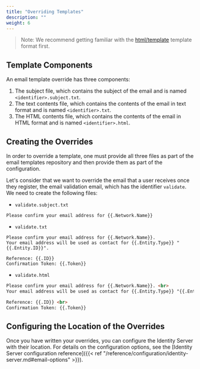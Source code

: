 ```yaml
---
title: "Overriding Templates"
description: ""
weight: 6
---
```


> Note: We recommend getting familiar with the [html/template](https://golang.org/pkg/html/template/) template format first.

## Template Components

An email template override has three components:

1. The subject file, which contains the subject of the email and is named `<identifier>.subject.txt`. 
2. The text contents file, which contains the contents of the email in text format and is named `<identifier>.txt`.
3. The HTML contents file, which contains the contents of the email in HTML format and is named `<identifier>.html`.


## Creating the Overrides

In order to override a template, one must provide all three files as part of the email templates repository and then provide them as part of the configuration.

Let's consider that we want to override the email that a user receives once they register, the email validation email, which has the identifier `validate`. We need to create the following files:


- `validate.subject.txt`
```text
Please confirm your email address for {{.Network.Name}}
```
- `validate.txt`
```text
Please confirm your email address for {{.Network.Name}}.
Your email address will be used as contact for {{.Entity.Type}} "{{.Entity.ID}}". 

Reference: {{.ID}}
Confirmation Token: {{.Token}}
```
- `validate.html`
```html
Please confirm your email address for {{.Network.Name}}. <br> 
Your email address will be used as contact for {{.Entity.Type}} "{{.Entity.ID}}". <br> <br> 

Reference: {{.ID}} <br> 
Confirmation Token: {{.Token}}
```

## Configuring the Location of the Overrides

Once you have written your overrides, you can configure the Identity Server with their location. For details on the configuration options, see the [Identity Server configuration reference]({{< ref "/reference/configuration/identity-server.md#email-options" >}}).
